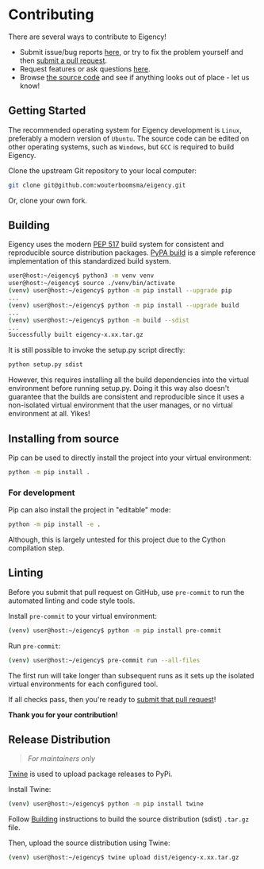 # Contributing

There are several ways to contribute to Eigency!
- Submit issue/bug reports [here](https://github.com/wouterboomsma/eigency/issues),
or try to fix the problem yourself and then [submit a pull request](https://github.com/wouterboomsma/eigency/pulls).
- Request features or ask questions [here](https://github.com/wouterboomsma/eigency/issues).
- Browse [the source code](https://github.com/wouterboomsma/eigency) and see if anything looks out of place - let us know!

## Getting Started

The recommended operating system for Eigency development is `Linux`, preferably a modern version of `Ubuntu`.
The source code can be edited on other operating systems, such as `Windows`, but `GCC` is required to build Eigency.

Clone the upstream Git repository to your local computer:
```bash
git clone git@github.com:wouterboomsma/eigency.git
```

Or, clone your own fork.

## Building

Eigency uses the modern [PEP 517](https://www.python.org/dev/peps/pep-0517/) build system for consistent and reproducible source distribution packages.
[PyPA build](https://github.com/pypa/build) is a simple reference implementation of this standardized build system.

```bash
user@host:~/eigency$ python3 -m venv venv
user@host:~/eigency$ source ./venv/bin/activate
(venv) user@host:~/eigency$ python -m pip install --upgrade pip
...
(venv) user@host:~/eigency$ python -m pip install --upgrade build
...
(venv) user@host:~/eigency$ python -m build --sdist
...
Successfully built eigency-x.xx.tar.gz
```

It is still possible to invoke the setup.py script directly:
```bash
python setup.py sdist
```

However, this requires installing all the build dependencies into the virtual environment before running setup.py.
Doing it this way also doesn't guarantee that the builds are consistent and reproducible
since it uses a non-isolated virtual environment that the user manages, or no virtual environment at all. Yikes!

## Installing from source

Pip can be used to directly install the project into your virtual environment:
```bash
python -m pip install .
```

### For development

Pip can also install the project in "editable" mode:
```bash
python -m pip install -e .
```

Although, this is largely untested for this project due to the Cython compilation step.

## Linting

Before you submit that pull request on GitHub, use `pre-commit` to run the automated linting and code style tools.

Install `pre-commit` to your virtual environment:
```bash
(venv) user@host:~/eigency$ python -m pip install pre-commit
```

Run `pre-commit`:
```bash
(venv) user@host:~/eigency$ pre-commit run --all-files
```

The first run will take longer than subsequent runs as it sets up the isolated virtual environments for each configured tool.

If all checks pass, then you're ready to [submit that pull request](https://github.com/wouterboomsma/eigency/pulls)!

**Thank you for your contribution!**

## Release Distribution
> _For maintainers only_

[Twine](https://twine.readthedocs.io/en/stable/) is used to upload package releases to PyPi.

Install Twine:
```bash
(venv) user@host:~/eigency$ python -m pip install twine
```

Follow [Building](#building) instructions to build the source distribution (sdist) `.tar.gz` file.

Then, upload the source distribution using Twine:
```bash
(venv) user@host:~/eigency$ twine upload dist/eigency-x.xx.tar.gz
```
